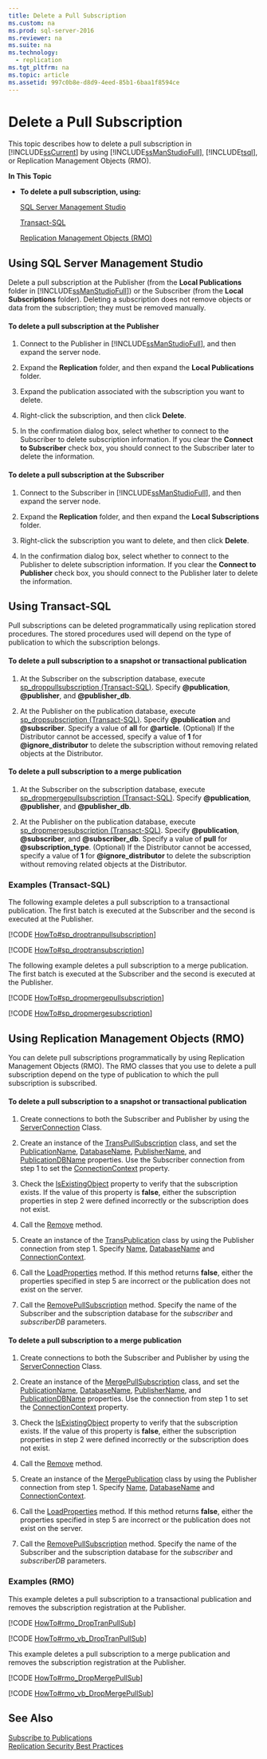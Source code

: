 ```yaml
---
title: Delete a Pull Subscription
ms.custom: na
ms.prod: sql-server-2016
ms.reviewer: na
ms.suite: na
ms.technology: 
  - replication
ms.tgt_pltfrm: na
ms.topic: article
ms.assetid: 997c0b8e-d8d9-4eed-85b1-6baa1f8594ce
---
```

# Delete a Pull Subscription
  This topic describes how to delete a pull subscription in [!INCLUDE[ssCurrent](../../Topics/TopicNameContainA/includes/ssCurrent_md.md)] by using [!INCLUDE[ssManStudioFull](../../Topics/TopicNameContainA/includes/ssManStudioFull_md.md)], [!INCLUDE[tsql](../../Topics/TopicNameContainA/includes/tsql_md.md)], or Replication Management Objects (RMO).  
  
 **In This Topic**  
  
-   **To delete a pull subscription, using:**  
  
     [SQL Server Management Studio](#SSMSProcedure)  
  
     [Transact-SQL](#TsqlProcedure)  
  
     [Replication Management Objects (RMO)](#RMOProcedure)  
  
##  <a name="SSMSProcedure"></a> Using SQL Server Management Studio  
 Delete a pull subscription at the Publisher (from the **Local Publications** folder in [!INCLUDE[ssManStudioFull](../../Topics/TopicNameContainA/includes/ssManStudioFull_md.md)]) or the Subscriber (from the **Local Subscriptions** folder). Deleting a subscription does not remove objects or data from the subscription; they must be removed manually.  
  
#### To delete a pull subscription at the Publisher  
  
1.  Connect to the Publisher in [!INCLUDE[ssManStudioFull](../../Topics/TopicNameContainA/includes/ssManStudioFull_md.md)], and then expand the server node.  
  
2.  Expand the **Replication** folder, and then expand the **Local Publications** folder.  
  
3.  Expand the publication associated with the subscription you want to delete.  
  
4.  Right-click the subscription, and then click **Delete**.  
  
5.  In the confirmation dialog box, select whether to connect to the Subscriber to delete subscription information. If you clear the **Connect to Subscriber** check box, you should connect to the Subscriber later to delete the information.  
  
#### To delete a pull subscription at the Subscriber  
  
1.  Connect to the Subscriber in [!INCLUDE[ssManStudioFull](../../Topics/TopicNameContainA/includes/ssManStudioFull_md.md)], and then expand the server node.  
  
2.  Expand the **Replication** folder, and then expand the **Local Subscriptions** folder.  
  
3.  Right-click the subscription you want to delete, and then click **Delete**.  
  
4.  In the confirmation dialog box, select whether to connect to the Publisher to delete subscription information. If you clear the **Connect to Publisher** check box, you should connect to the Publisher later to delete the information.  
  
##  <a name="TsqlProcedure"></a> Using Transact-SQL  
 Pull subscriptions can be deleted programmatically using replication stored procedures. The stored procedures used will depend on the type of publication to which the subscription belongs.  
  
#### To delete a pull subscription to a snapshot or transactional publication  
  
1.  At the Subscriber on the subscription database, execute [sp_droppullsubscription &#40;Transact-SQL&#41;](../Topic/sp_droppullsubscription%20\(Transact-SQL\).md). Specify **@publication**, **@publisher**, and **@publisher_db**.  
  
2.  At the Publisher on the publication database, execute [sp_dropsubscription &#40;Transact-SQL&#41;](../Topic/sp_dropsubscription%20\(Transact-SQL\).md). Specify **@publication** and **@subscriber**. Specify a value of **all** for **@article**. (Optional) If the Distributor cannot be accessed, specify a value of **1** for **@ignore_distributor** to delete the subscription without removing related objects at the Distributor.  
  
#### To delete a pull subscription to a merge publication  
  
1.  At the Subscriber on the subscription database, execute [sp_dropmergepullsubscription &#40;Transact-SQL&#41;](../Topic/sp_dropmergepullsubscription%20\(Transact-SQL\).md). Specify **@publication**, **@publisher**, and **@publisher_db**.  
  
2.  At the Publisher on the publication database, execute [sp_dropmergesubscription &#40;Transact-SQL&#41;](../Topic/sp_dropmergesubscription%20\(Transact-SQL\).md). Specify **@publication**, **@subscriber**, and **@subscriber_db**. Specify a value of **pull** for **@subscription_type**. (Optional) If the Distributor cannot be accessed, specify a value of **1** for **@ignore_distributor** to delete the subscription without removing related objects at the Distributor.  
  
###  <a name="TsqlExample"></a> Examples (Transact-SQL)  
 The following example deletes a pull subscription to a transactional publication. The first batch is executed at the Subscriber and the second is executed at the Publisher.  
  
 [!CODE [HowTo#sp_droptranpullsubscription](../CodeSnippet/SQL15/replication/howto#sp_droptranpullsubscription)]  
  
 [!CODE [HowTo#sp_droptransubscription](../CodeSnippet/SQL15/replication/howto#sp_droptransubscription)]  
  
 The following example deletes a pull subscription to a merge publication. The first batch is executed at the Subscriber and the second is executed at the Publisher.  
  
 [!CODE [HowTo#sp_dropmergepullsubscription](../CodeSnippet/SQL15/replication/howto#sp_dropmergepullsubscription)]  
  
 [!CODE [HowTo#sp_dropmergesubscription](../CodeSnippet/SQL15/replication/howto#sp_dropmergesubscription)]  
  
##  <a name="RMOProcedure"></a> Using Replication Management Objects (RMO)  
 You can delete pull subscriptions programmatically by using Replication Management Objects (RMO). The RMO classes that you use to delete a pull subscription depend on the type of publication to which the pull subscription is subscribed.  
  
#### To delete a pull subscription to a snapshot or transactional publication  
  
1.  Create connections to both the Subscriber and Publisher by using the [ServerConnection](assetId:///T:Microsoft.SqlServer.Management.Common.ServerConnection) Class.  
  
2.  Create an instance of the [TransPullSubscription](assetId:///T:Microsoft.SqlServer.Replication.TransPullSubscription) class, and set the [PublicationName](assetId:///P:Microsoft.SqlServer.Replication.PullSubscription.PublicationName), [DatabaseName](assetId:///P:Microsoft.SqlServer.Replication.PullSubscription.DatabaseName), [PublisherName](assetId:///P:Microsoft.SqlServer.Replication.PullSubscription.PublisherName), and [PublicationDBName](assetId:///P:Microsoft.SqlServer.Replication.PullSubscription.PublicationDBName) properties. Use the Subscriber connection from step 1 to set the [ConnectionContext](assetId:///P:Microsoft.SqlServer.Replication.ReplicationObject.ConnectionContext) property.  
  
3.  Check the [IsExistingObject](assetId:///P:Microsoft.SqlServer.Replication.ReplicationObject.IsExistingObject) property to verify that the subscription exists. If the value of this property is **false**, either the subscription properties in step 2 were defined incorrectly or the subscription does not exist.  
  
4.  Call the [Remove](assetId:///M:Microsoft.SqlServer.Replication.PullSubscription.Remove) method.  
  
5.  Create an instance of the [TransPublication](assetId:///T:Microsoft.SqlServer.Replication.TransPublication) class by using the Publisher connection from step 1. Specify [Name](assetId:///P:Microsoft.SqlServer.Replication.Publication.Name), [DatabaseName](assetId:///P:Microsoft.SqlServer.Replication.Publication.DatabaseName) and [ConnectionContext](assetId:///P:Microsoft.SqlServer.Replication.ReplicationObject.ConnectionContext).  
  
6.  Call the [LoadProperties](assetId:///M:Microsoft.SqlServer.Replication.ReplicationObject.LoadProperties) method. If this method returns **false**, either the properties specified in step 5 are incorrect or the publication does not exist on the server.  
  
7.  Call the [RemovePullSubscription](assetId:///M:Microsoft.SqlServer.Replication.TransPublication.RemovePullSubscription(System.String,System.String)) method. Specify the name of the Subscriber and the subscription database for the *subscriber* and *subscriberDB* parameters.  
  
#### To delete a pull subscription to a merge publication  
  
1.  Create connections to both the Subscriber and Publisher by using the [ServerConnection](assetId:///T:Microsoft.SqlServer.Management.Common.ServerConnection) Class.  
  
2.  Create an instance of the [MergePullSubscription](assetId:///T:Microsoft.SqlServer.Replication.MergePullSubscription) class, and set the [PublicationName](assetId:///P:Microsoft.SqlServer.Replication.PullSubscription.PublicationName), [DatabaseName](assetId:///P:Microsoft.SqlServer.Replication.PullSubscription.DatabaseName), [PublisherName](assetId:///P:Microsoft.SqlServer.Replication.PullSubscription.PublisherName), and [PublicationDBName](assetId:///P:Microsoft.SqlServer.Replication.PullSubscription.PublicationDBName) properties. Use the connection from step 1 to set the [ConnectionContext](assetId:///P:Microsoft.SqlServer.Replication.ReplicationObject.ConnectionContext) property.  
  
3.  Check the [IsExistingObject](assetId:///P:Microsoft.SqlServer.Replication.ReplicationObject.IsExistingObject) property to verify that the subscription exists. If the value of this property is **false**, either the subscription properties in step 2 were defined incorrectly or the subscription does not exist.  
  
4.  Call the [Remove](assetId:///M:Microsoft.SqlServer.Replication.PullSubscription.Remove) method.  
  
5.  Create an instance of the [MergePublication](assetId:///T:Microsoft.SqlServer.Replication.MergePublication) class by using the Publisher connection from step 1. Specify [Name](assetId:///P:Microsoft.SqlServer.Replication.Publication.Name), [DatabaseName](assetId:///P:Microsoft.SqlServer.Replication.Publication.DatabaseName) and [ConnectionContext](assetId:///P:Microsoft.SqlServer.Replication.ReplicationObject.ConnectionContext).  
  
6.  Call the [LoadProperties](assetId:///M:Microsoft.SqlServer.Replication.ReplicationObject.LoadProperties) method. If this method returns **false**, either the properties specified in step 5 are incorrect or the publication does not exist on the server.  
  
7.  Call the [RemovePullSubscription](assetId:///M:Microsoft.SqlServer.Replication.MergePublication.RemovePullSubscription(System.String,System.String)) method. Specify the name of the Subscriber and the subscription database for the *subscriber* and *subscriberDB* parameters.  
  
###  <a name="PShellExample"></a> Examples (RMO)  
 This example deletes a pull subscription to a transactional publication and removes the subscription registration at the Publisher.  
  
 [!CODE [HowTo#rmo_DropTranPullSub](../CodeSnippet/SQL15/replication/howto#rmo_droptranpullsub)]  
  
 [!CODE [HowTo#rmo_vb_DropTranPullSub](../CodeSnippet/SQL15/replication/howto#rmo_vb_droptranpullsub)]  
  
 This example deletes a pull subscription to a merge publication and removes the subscription registration at the Publisher.  
  
 [!CODE [HowTo#rmo_DropMergePullSub](../CodeSnippet/SQL15/replication/howto#rmo_dropmergepullsub)]  
  
 [!CODE [HowTo#rmo_vb_DropMergePullSub](../CodeSnippet/SQL15/replication/howto#rmo_vb_dropmergepullsub)]  
  
## See Also  
 [Subscribe to Publications](../../Topics/TopicNameNotContainA/Subscribe-to-Publications.md)   
 [Replication Security Best Practices](../../Topics/TopicNameNotContainA/Replication-Security-Best-Practices.md)  
  
  
